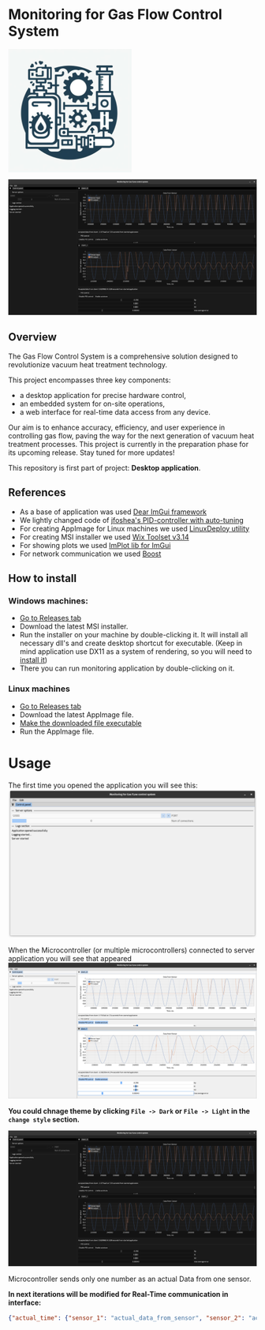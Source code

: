 # Monitoring for Gas Flow Control System

<img align="middle" src="resources/GasFlowControlIcon_png.png" alt="Logo" width="250" >

![The appearance of the application](resources/img_2.png)
## Overview

The Gas Flow Control System is a comprehensive solution
designed to revolutionize vacuum heat treatment technology.

This project encompasses three key components:
* a desktop application for precise hardware control,
* an embedded system for on-site operations,
* a web interface for real-time data access from any device.

Our aim is to enhance accuracy, efficiency, and user experience
in controlling gas flow, paving the way for the next generation
of vacuum heat treatment processes.
This project is currently in the preparation phase for its
upcoming release. Stay tuned for more updates!

This repository is first part of project: **Desktop application**.

## References
* As a base of application was used [Dear ImGui framework](https://github.com/ocornut/imgui)
* We lightly changed code of [jfoshea's PID-controller with auto-tuning](https://github.com/jfoshea/PID-Controller)
* For creating AppImage for Linux machines we used [LinuxDeploy utility](https://github.com/linuxdeploy/linuxdeploy)
* For creating MSI installer we used [Wix Toolset v3.14](https://github.com/wixtoolset/wix3)
* For showing plots we used [ImPlot lib for ImGui](https://github.com/epezent/implot)
* For network communication we used [Boost](https://github.com/boostorg/boost)

## How to install

### Windows machines:
- [Go to Releases tab](https://github.com/OlegSirenko/Monitoring_GasFlowControll/releases)
- Download the latest MSI installer.
- Run the installer on your machine by double-clicking it. It will install all necessary dll's and create desktop shortcut for executable. (Keep in mind application use DX11 as a system of rendering, so you will need to [install it](https://support.microsoft.com/en-au/topic/how-to-install-the-latest-version-of-directx-d1f5ffa5-dae2-246c-91b1-ee1e973ed8c2))
- There you can run monitoring application by double-clicking on it.

### Linux machines
- [Go to Releases tab](https://github.com/OlegSirenko/Monitoring_GasFlowControll/releases)
- Download the latest AppImage file.
- [Make the downloaded file executable](https://docs.appimage.org/introduction/quickstart.html)
- Run the AppImage file.

# Usage
The first time you opened the application you will see this:
![first start](resources/first_start.png)

When the Microcontroller (or multiple microcontrollers) connected to server application you will see that appeared  
![Plot Window](resources/img_1.png)


**You could chnage theme by clicking `File -> Dark` or `File -> Light` in the `change style` section.**  

![PlotWindow Dark](resources/img_2.png)

Microcontroller sends only one number as an actual Data from one sensor.

**In next iterations will be modified for Real-Time communication in interface:** 
```json
{"actual_time": {"sensor_1": "actual_data_from_sensor", "sensor_2": "actual_data_from_sensor", ...}}
```